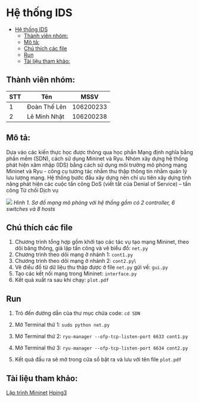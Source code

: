 # Hệ thống IDS

- [Hệ thống IDS](#hệ-thống-ids)
  - [Thành viên nhóm:](#thành-viên-nhóm)
  - [Mô tả:](#mô-tả)
  - [Chú thích các file](#chú-thích-các-file)
  - [Run](#run)
  - [Tài liệu tham khảo:](#tài-liệu-tham-khảo)
## Thành viên nhóm:
|STT|Tên|MSSV|
|---|---|---|
| 1  |Đoàn Thế Lên|106200233|
| 2  |Lê Minh Nhật|106200238|

## Mô tả:
Dựa vào các kiến thực học được thông qua học phần Mạng định nghĩa bằng phần mềm
(SDN), cách sử dụng Mininet và Ryu. Nhóm xây dựng hệ thống phát hiện xâm nhập
(IDS) bằng cách sử dụng môi trường mô phỏng mạng Mininet và Ryu - công cụ tương tác
nhằm thu thập thông tin nhằm quản lý lưu lượng mạng.
Hệ thống bước đầu xây dựng nên chỉ ưu tiên xây dựng tính năng phát hiện các cuộc tấn
công DoS (viết tắt của Denial of Service) – tấn công Từ chối Dịch vụ

![](image/m1.png)
*Hình 1. Sơ đồ mạng mô phỏng với hệ thống gồm có 2 controller, 6 switches và 8 hosts*

## Chú thích các file
1. Chương trình tổng hợp gồm khởi tạo các tác vụ tạo mạng Mininet, theo dõi băng thông, giả lập tấn công và vẽ biểu đồ: ```net.py```
2. Chương trình theo dõi mạng ở nhánh 1: ```cont1.py```
3. Chương trình theo dõi mạng ở nhánh 2: ```cont2.py```\
4. Vẽ điểu đồ từ dữ liệu thu thập được ở file ```net.py``` gửi về: ```gui.py```
5. Tạo các kết nối mạng trong Mininet: ```interface.py```
6. Kết quả xuất ra sau khi chạy: ```plot.pdf```

## Run 
1. Trỏ đến đường dẫn của thư mục chứa code: ```cd SDN```
2. Mở Terminal thứ 1: ```sudo python net.py```

3. Mở Terminal thứ 2: 
```ryu-manager --ofp-tcp-listen-port 6633 cont1.py```
5. Mở Terminal thứ 3:
```ryu-manager --ofp-tcp-listen-port 6634 cont2.py```
6. Kết quả đầu ra sẽ mở trong cửa sổ bật ra và lưu với tên file ```plot.pdf ```

## Tài liệu tham khảo:
[Lập trình Mininet](https://github.com/pmanzoni/hackmd_code.git)
[Hping3](https://www.kali.org/tools/hping3/)
